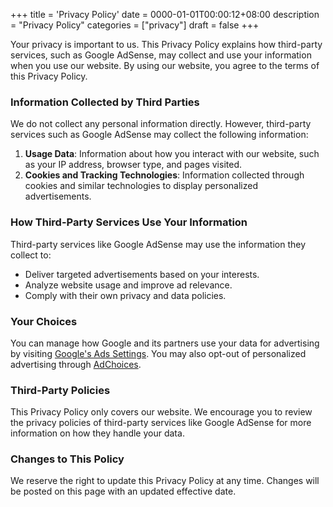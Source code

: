 +++
title = 'Privacy Policy'
date = 0000-01-01T00:00:12+08:00
description = "Privacy Policy"
categories = ["privacy"]
draft = false
+++

Your privacy is important to us. This Privacy Policy explains how third-party services, such as Google AdSense, may collect and use your information when you use our website. By using our website, you agree to the terms of this Privacy Policy.

### Information Collected by Third Parties

We do not collect any personal information directly. However, third-party services such as Google AdSense may collect the following information:

1. **Usage Data**: Information about how you interact with our website, such as your IP address, browser type, and pages visited.
2. **Cookies and Tracking Technologies**: Information collected through cookies and similar technologies to display personalized advertisements.

### How Third-Party Services Use Your Information

Third-party services like Google AdSense may use the information they collect to:

- Deliver targeted advertisements based on your interests.
- Analyze website usage and improve ad relevance.
- Comply with their own privacy and data policies.

### Your Choices

You can manage how Google and its partners use your data for advertising by visiting [Google's Ads Settings](https://adssettings.google.com/). You may also opt-out of personalized advertising through [AdChoices](https://www.aboutads.info/choices/).

### Third-Party Policies

This Privacy Policy only covers our website. We encourage you to review the privacy policies of third-party services like Google AdSense for more information on how they handle your data.

### Changes to This Policy

We reserve the right to update this Privacy Policy at any time. Changes will be posted on this page with an updated effective date.
